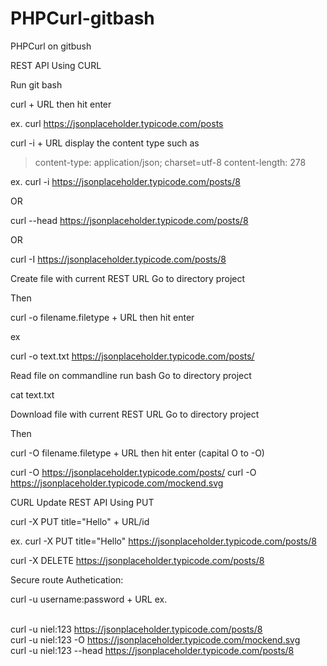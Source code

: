 # PHPCurl-gitbash
PHPCurl on gitbush

REST API Using CURL

Run git bash

curl + URL then hit enter

ex. 
curl https://jsonplaceholder.typicode.com/posts

curl -i + URL display the content type such as 

> content-type: application/json; charset=utf-8
> content-length: 278

ex. 
curl -i https://jsonplaceholder.typicode.com/posts/8

OR

curl --head https://jsonplaceholder.typicode.com/posts/8

OR
 
curl -I https://jsonplaceholder.typicode.com/posts/8

Create file with current REST URL
Go to directory project

Then

curl -o filename.filetype + URL then hit enter

ex

curl -o text.txt https://jsonplaceholder.typicode.com/posts/

Read file on commandline run bash
Go to directory project

cat text.txt

Download file with current REST URL
Go to directory project

Then

curl -O filename.filetype + URL then hit enter (capital O to -O)


curl -O https://jsonplaceholder.typicode.com/posts/
curl -O https://jsonplaceholder.typicode.com/mockend.svg


CURL Update REST API Using PUT

curl -X PUT title="Hello" + URL/id

ex.
curl -X PUT title="Hello" https://jsonplaceholder.typicode.com/posts/8

curl -X DELETE https://jsonplaceholder.typicode.com/posts/8


Secure route Authetication: 

curl -u username:password + URL
ex.

<br /> curl -u niel:123 https://jsonplaceholder.typicode.com/posts/8
<br /> curl -u niel:123 -O https://jsonplaceholder.typicode.com/mockend.svg
<br /> curl -u niel:123 --head https://jsonplaceholder.typicode.com/posts/8
